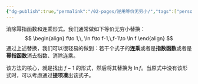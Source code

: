 ```yaml
---
{"dg-publish":true,"permalink":"/02-pages/逆用等价无穷小/","tags":["personal/blog"]}
---
```


消除幂指函数和连乘形式。我们通常做如下等价无穷小替换：
$$
\begin{align}
f\to 1,\, \ln f\to f-1,\,f-1\to \ln f
\end{align}
$$
通过上述替换，我们可以很轻易的做到：若干个式子的**连乘**或者是**指数函数**或者是**幂指函数**消去指数、消除连乘。

该方法的核心，就是找出 $\displaystyle f-1$ 的形式，然后将其替换为 $\displaystyle \ln f$。当原式中没有该形式时，可以考虑通过**提项凑**出该式子。